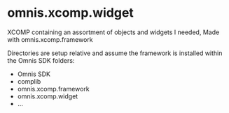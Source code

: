 omnis.xcomp.widget
===================

XCOMP containing an assortment of objects and widgets I needed, Made with omnis.xcomp.framework

Directories are setup relative and assume the framework is installed within the Omnis SDK folders:
- Omnis SDK
 - complib
 - omnis.xcomp.framework
 - omnis.xcomp.widget
 - ...

